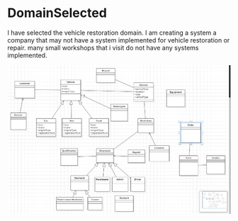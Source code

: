 # DomainSelected

I have selected the vehicle restoration domain. I am creating a system a company that may not have a system implemented for vehicle restoration or repair. many small workshops that i visit do not have any systems implemented.

<img src="Vehicle restoration UML.jpg">
